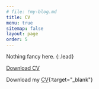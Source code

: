 ```yaml
---
# file: !my-blog.md
title: CV
menu: true
sitemap: false
layout: page
order: 5
---
```


Nothing fancy here.
{:.lead}

<a href="./assets/cv.pdf" class="button">Download CV</a>

Download my [CV](./assets/cv.pdf){:target="_blank"}
